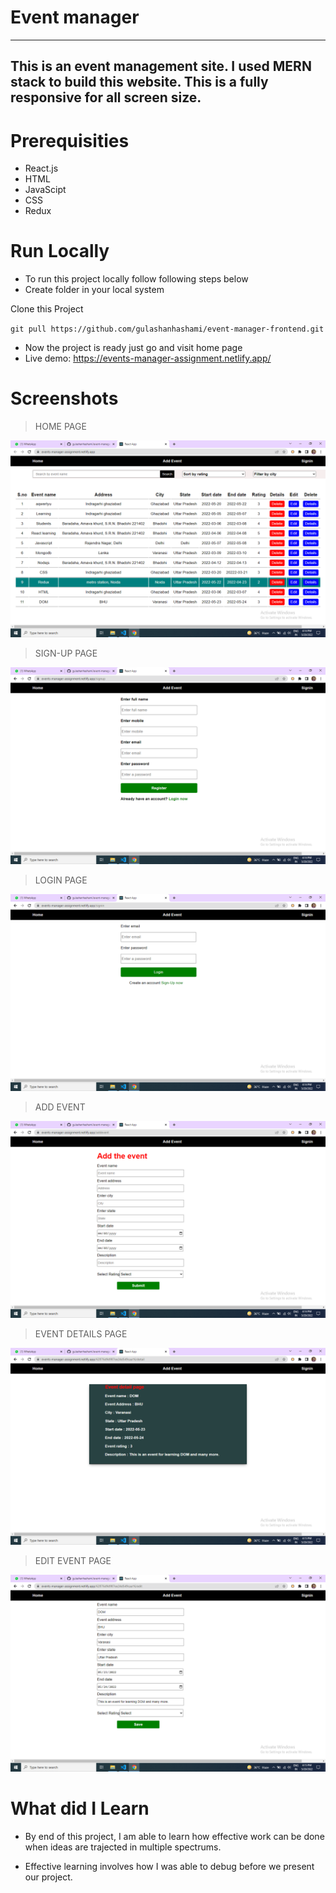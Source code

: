 # Event manager

---

## This is an event management site. I used MERN stack to build this website. This is a fully responsive for all screen size.


# Prerequisities

- React.js
- HTML
- JavaScipt
- CSS
- Redux

# Run Locally

- To run this project locally follow following steps below
- Create folder in your local system

Clone this Project

`git pull https://github.com/gulashanhashami/event-manager-frontend.git`

- Now the project is ready just go and visit home page
- Live demo: https://events-manager-assignment.netlify.app/

# Screenshots

> HOME PAGE

![homepage](./Images/image3.png)

> SIGN-UP PAGE

![signuppage](./Images/image1.png)


> LOGIN PAGE

![loginpage](./Images/image2.png)


> ADD EVENT

![productpage](./Images/image4.png)


>  EVENT DETAILS PAGE

![detailspage](./Images/image6.png)


> EDIT EVENT PAGE

![edit](./Images/image5.png)


# What did I Learn

- By end of this project, I am able to learn how effective work can be done when ideas are trajected in multiple spectrums.


- Effective learning involves how I was able to debug before we present our project.

